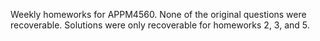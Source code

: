 Weekly homeworks for APPM4560. None of the original questions were recoverable. Solutions were only recoverable for homeworks 2, 3, and 5.
